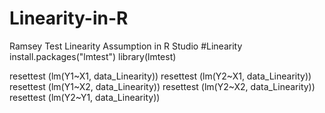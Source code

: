 # Linearity-in-R
Ramsey Test Linearity Assumption in R Studio 
#Linearity
install.packages("lmtest")
library(lmtest)

resettest (lm(Y1~X1, data_Linearity))
resettest (lm(Y2~X1, data_Linearity))
resettest (lm(Y1~X2, data_Linearity))
resettest (lm(Y2~X2, data_Linearity))
resettest (lm(Y2~Y1, data_Linearity))


